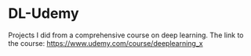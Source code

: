# DL-Udemy
Projects I did from a comprehensive course on deep learning. The link to the course:
https://www.udemy.com/course/deeplearning_x
